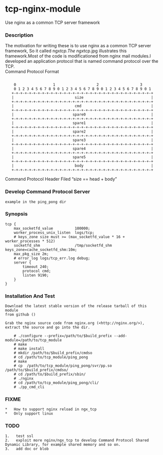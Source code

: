 tcp-nginx-module
================

Use nginx as a common TCP server framework

<h3>Description</h3>

<p>The motivation for writing these is to use nginx as a common TCP server framework, So it called ngx<em>tcp.The ngx</em>tcp.jpg illustrates this framework.Most of the code is modificationed from nginx mail modules.I developed an application protocol that is named command protocol over the TCP. <br />
Command Protocol Format</p>

<pre><code>
    0                 1                   2                   3    
    0 1 2 3 4 5 6 7 8 9 0 1 2 3 4 5 6 7 8 9 0 1 2 3 4 5 6 7 8 9 0 1 
   +-+-+-+-+-+-+-+-+-+-+-+-+-+-+-+-+-+-+-+-+-+-+-+-+-+-+-+-+-+-+-+-+
   |                            size                               |
   +-+-+-+-+-+-+-+-+-+-+-+-+-+-+-+-+-+-+-+-+-+-+-+-+-+-+-+-+-+-+-+-+
   |                            cmd                                |
   +-+-+-+-+-+-+-+-+-+-+-+-+-+-+-+-+-+-+-+-+-+-+-+-+-+-+-+-+-+-+-+-+
   |                           spare0                              |
   +-+-+-+-+-+-+-+-+-+-+-+-+-+-+-+-+-+-+-+-+-+-+-+-+-+-+-+-+-+-+-+-+
   |                           spare1                              |
   +-+-+-+-+-+-+-+-+-+-+-+-+-+-+-+-+-+-+-+-+-+-+-+-+-+-+-+-+-+-+-+-+
   |                           spare2                              |
   +-+-+-+-+-+-+-+-+-+-+-+-+-+-+-+-+-+-+-+-+-+-+-+-+-+-+-+-+-+-+-+-+
   |                           spare3                              |
   +-+-+-+-+-+-+-+-+-+-+-+-+-+-+-+-+-+-+-+-+-+-+-+-+-+-+-+-+-+-+-+-+
   |                           spare4                              |
   +-+-+-+-+-+-+-+-+-+-+-+-+-+-+-+-+-+-+-+-+-+-+-+-+-+-+-+-+-+-+-+-+
   |                           spare5                              |
   +-+-+-+-+-+-+-+-+-+-+-+-+-+-+-+-+-+-+-+-+-+-+-+-+-+-+-+-+-+-+-+-+
   |                            body                               |
   +-+-+-+-+-+-+-+-+-+-+-+-+-+-+-+-+-+-+-+-+-+-+-+-+-+-+-+-+-+-+-+-+
</code></pre>

<p>Command Protocol Header Filed “size == head + body”</p>

<h3>Develop Command Protocol Server</h3>

<pre><code>example in the ping_pong dir
</code></pre>

<h3>Synopsis</h3>

<pre><code>tcp {
    max_socketfd_value          100000;
    worker_process_unix_listen  logs/tcp;
    # keys_zone size must &gt;= (max_socketfd_value * 16 + worker_processes * 512)
    socketfd_shm                /tmp/socketfd_shm keys_zone=cache_socketfd_shm:10m;
    max_pkg_size 2m;
    # error_log logs/tcp_err.log debug;
    server {
        timeout 240;
        protocol cmd;
        listen 9190;
    }
}
</code></pre>

<h3>Installation And Test</h3>

<pre><code>Download the latest stable version of the release tarball of this module
from github ()

Grab the nginx source code from nginx.org (&lt;http://nginx.org/&gt;), extract the source and go into the dir.

    # ./configure --prefix=/path/to/$build_prefix --add-module=/path/to/tcp_module
    # make
    # make install
    # mkdir /path/to/$build_prefix/cmdso
    # cd /path/to/tcp_module/ping_pong
    # make
    # cp  /path/to/tcp_module/ping_pong/svr/pp.so /path/to/$build_prefix/cmdso/
    # cd /path/to/$build_prefix/sbin/
    # ./nginx
    # cd /path/to/tcp_module/ping_pong/cli/
    # ./pp_cmd_cli
</code></pre>

<h3>FIXME</h3>

<pre><code>*   How to support nginx reload in ngx_tcp
*   Only support linux
</code></pre>

<h3>TODO</h3>

<pre><code>1.   test ssl 
2.   exploit more nginx/ngx_tcp to develop Command Protocol Shared Dynamic Library, for example shared memory and so on.
3.   add doc or blob
</code></pre>
